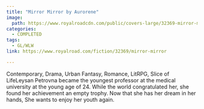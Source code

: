 ```yaml
---
title: "Mirror Mirror by Aurorene"
image:
  path: https://www.royalroadcdn.com/public/covers-large/32369-mirror-mirror.jpg
categories:
  - COMPLETED
tags:
  - GL/WLW
link: https://www.royalroad.com/fiction/32369/mirror-mirror

---
```

Contemporary, Drama, Urban Fantasy, Romance, LitRPG, Slice of LifeLeysan Petrovna became the youngest professor at the medical university at the young age of 24. While the world congratulated her, she found her achievement an empty trophy. Now that she has her dream in her hands, She wants to enjoy her youth again.

